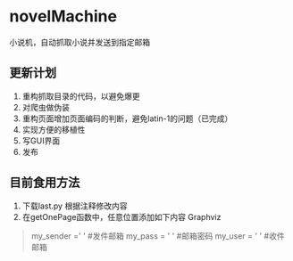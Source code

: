 # novelMachine
小说机，自动抓取小说并发送到指定邮箱

## 更新计划
1. 重构抓取目录的代码，以避免爆更
2. 对爬虫做伪装
3. 重构页面增加页面编码的判断，避免latin-1的问题（已完成）
3. 实现方便的移植性
4. 写GUI界面
5. 发布

## 目前食用方法

1. 下载last.py 根据注释修改内容
2. 在getOnePage函数中，任意位置添加如下内容
Graphviz 

>  my_sender =' ' #发件邮箱
>  my_pass = ' ' #邮箱密码
>  my_user = ' ' #收件邮箱
